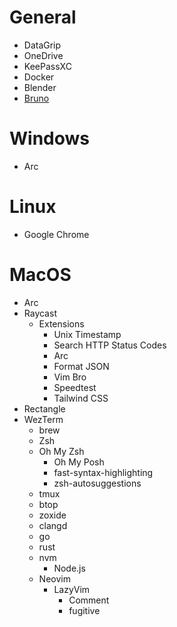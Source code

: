 # General
- DataGrip
- OneDrive
- KeePassXC
- Docker
- Blender
- [Bruno](https://www.usebruno.com/)

# Windows
- Arc

# Linux
- Google Chrome

# MacOS
- Arc
- Raycast
    - Extensions
        - Unix Timestamp
        - Search HTTP Status Codes
        - Arc
        - Format JSON
        - Vim Bro
        - Speedtest
        - Tailwind CSS
- Rectangle
- WezTerm
    - brew
    - Zsh
    - Oh My Zsh
        - Oh My Posh
        - fast-syntax-highlighting
        - zsh-autosuggestions
    - tmux
    - btop
    - zoxide
    - clangd
    - go
    - rust
    - nvm
        - Node.js
    - Neovim
        - LazyVim
            - Comment
            - fugitive
